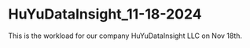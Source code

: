 # HuYuDataInsight_11-18-2024
 This is the workload for our company HuYuDataInsight LLC on Nov 18th.
